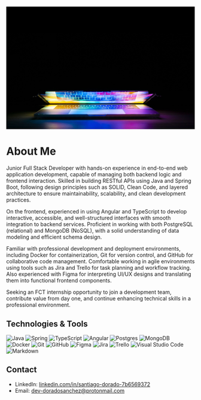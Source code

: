![Banner teclado](https://github.com/dev-doradosanchez/dev-doradosanchez/raw/main/keyboard-5017973_1280.jpg)

# About Me
Junior Full Stack Developer with hands-on experience in end-to-end web application development, capable of managing both backend logic and frontend interaction. Skilled in building RESTful APIs using Java and Spring Boot, following design principles such as SOLID, Clean Code, and layered architecture to ensure maintainability, scalability, and clean development practices.

On the frontend, experienced in using Angular and TypeScript to develop interactive, accessible, and well-structured interfaces with smooth integration to backend services. Proficient in working with both PostgreSQL (relational) and MongoDB (NoSQL), with a solid understanding of data modeling and efficient schema design.

Familiar with professional development and deployment environments, including Docker for containerization, Git for version control, and GitHub for collaborative code management. Comfortable working in agile environments using tools such as Jira and Trello for task planning and workflow tracking. Also experienced with Figma for interpreting UI/UX designs and translating them into functional frontend components.

Seeking an FCT internship opportunity to join a development team, contribute value from day one, and continue enhancing technical skills in a professional environment.

## Technologies & Tools
![Java](https://img.shields.io/badge/java-%23ED8B00.svg?style=for-the-badge&logo=openjdk&logoColor=white)
![Spring](https://img.shields.io/badge/spring-%236DB33F.svg?style=for-the-badge&logo=spring&logoColor=white)
![TypeScript](https://img.shields.io/badge/typescript-%23007ACC.svg?style=for-the-badge&logo=typescript&logoColor=white)
![Angular](https://img.shields.io/badge/angular-%23DD0031.svg?style=for-the-badge&logo=angular&logoColor=white)
![Postgres](https://img.shields.io/badge/postgres-%23316192.svg?style=for-the-badge&logo=postgresql&logoColor=white)
![MongoDB](https://img.shields.io/badge/MongoDB-%234ea94b.svg?style=for-the-badge&logo=mongodb&logoColor=white)
![Docker](https://img.shields.io/badge/docker-%230db7ed.svg?style=for-the-badge&logo=docker&logoColor=white)
![Git](https://img.shields.io/badge/git-%23F05033.svg?style=for-the-badge&logo=git&logoColor=white)
![GitHub](https://img.shields.io/badge/github-%23121011.svg?style=for-the-badge&logo=github&logoColor=white)
![Figma](https://img.shields.io/badge/figma-%23F24E1E.svg?style=for-the-badge&logo=figma&logoColor=white)
![Jira](https://img.shields.io/badge/jira-%230A0FFF.svg?style=for-the-badge&logo=jira&logoColor=white)
![Trello](https://img.shields.io/badge/Trello-%23026AA7.svg?style=for-the-badge&logo=Trello&logoColor=white)
![Visual Studio Code](https://img.shields.io/badge/Visual%20Studio%20Code-0078d7.svg?style=for-the-badge&logo=visual-studio-code&logoColor=white)
![Markdown](https://img.shields.io/badge/markdown-%23000000.svg?style=for-the-badge&logo=markdown&logoColor=white)

## Contact
- LinkedIn: [linkedin.com/in/santiago-dorado-7b6569372](https://www.linkedin.com/in/santiago-dorado-7b6569372)  
- Email: dev-doradosanchez@protonmail.com
